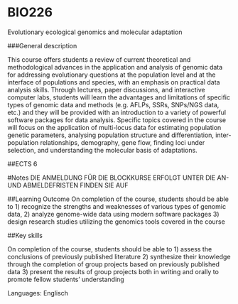 # BIO226
Evolutionary ecological genomics and molecular adaptation


###General description

This course offers students a review of current theoretical and methodological advances in the application and analysis of genomic data for addressing evolutionary questions at the population level and at the interface of populations and species, with an emphasis on practical data analysis skills. Through lectures, paper discussions, and interactive computer labs, students will learn the advantages and limitations of specific types of genomic data and methods (e.g. AFLPs, SSRs, SNPs/NGS data, etc.) and they will be provided with an introduction to a variety of powerful software packages for data analysis. Specific topics covered in the course will focus on the application of multi-locus data for estimating population genetic parameters, analysing population structure and differentiation, inter-population relationships, demography, gene flow, finding loci under selection, and understanding the molecular basis of adaptations.

##ECTS 6

#Notes
DIE ANMELDUNG FÜR DIE BLOCKKURSE ERFOLGT UNTER  DIE AN- UND ABMELDEFRISTEN FINDEN SIE AUF 


##Learning Outcome
On completion of the course, students should be able to 1) recognize the strengths and weaknesses of various types of genomic data, 2) analyze genome-wide data using modern software packages 3) design research studies utilizing the genomics tools covered in the course

##Key skills

On completion of the course, students should be able to 1) assess the conclusions of previously published literature 2) synthesize their knowledge through the completion of group projects based on previously published data 3) present the results of group projects both in writing and orally to promote fellow students’ understanding

Languages: Englisch

